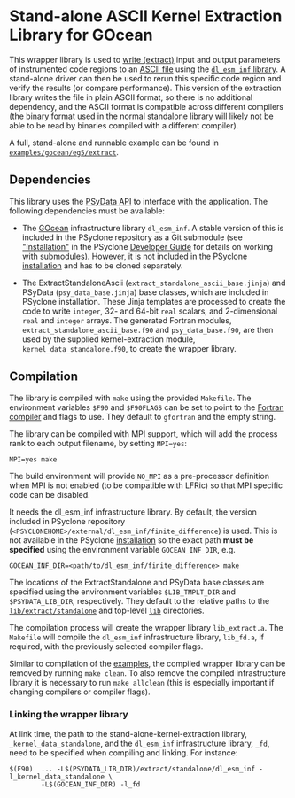 # Stand-alone ASCII Kernel Extraction Library for GOcean

This wrapper library is used to [write (extract)](
https://psyclone.readthedocs.io/en/stable/psyke.html)
input and output parameters of instrumented code regions to an [ASCII file](
https://psyclone.readthedocs.io/en/stable/psyke.html#extraction_libraries)
using the [``dl_esm_inf`` library](https://github.com/stfc/dl_esm_inf).
A stand-alone driver can then be used to rerun this specific code region and
verify the results (or compare performance). This version of the extraction
library writes the file in plain ASCII format, so there is no additional
dependency, and the ASCII format is compatible across different compilers
(the binary format used in the normal standalone library will likely not
be able to be read by binaries compiled with a different compiler).

A full, stand-alone and runnable example can be found in
[``examples/gocean/eg5/extract``](
https://github.com/stfc/PSyclone/tree/master/examples/gocean/eg5/extract).

## Dependencies

This library uses the [PSyData API](
https://psyclone.readthedocs.io/en/stable/psy_data.html) to interface with
the application. The following dependencies must be available:

- The [GOcean](https://psyclone.readthedocs.io/en/latest/user_guide/gocean1p0.html)
  infrastructure library ``dl_esm_inf``. A stable version of this is included
  in the PSyclone repository as a Git submodule (see ["Installation"](
  https://psyclone-dev.readthedocs.io/en/stable/working_practises.html#dev-installation)
  in the PSyclone [Developer Guide](
  https://psyclone-dev.readthedocs.io/en/stable) for details on working with
  submodules). However, it is not included in the PSyclone [installation](
  ./../../../README.md#installation) and has to be cloned separately.

- The ExtractStandaloneAscii (``extract_standalone_ascii_base.jinja``) and PSyData
  (``psy_data_base.jinja``) base classes, which are included in PSyclone
  installation. These Jinja templates are processed to create the
  code to write ``integer``, 32- and 64-bit ``real`` scalars, and
  2-dimensional ``real`` and ``integer`` arrays. The generated Fortran
  modules, ``extract_standalone_ascii_base.f90`` and ``psy_data_base.f90``, are
  then used by the supplied kernel-extraction module,
  ``kernel_data_standalone.f90``, to create the wrapper library.

## Compilation

The library is compiled with ``make`` using the provided ``Makefile``. The
environment variables ``$F90`` and ``$F90FLAGS`` can be set to point to the
[Fortran compiler](./../../../README.md#compilation) and flags to use. They
default to ``gfortran`` and the empty string.

The library can be compiled with MPI support, which will add the process rank
to each output filename, by setting ``MPI=yes``:

```shell
MPI=yes make
```

The build environment will provide ``NO_MPI`` as a pre-processor definition when
MPI is not enabled (to be compatible with LFRic) so that MPI specific code can
be disabled.

It needs the dl_esm_inf infrastructure library. By default, the version
included in PSyclone repository
(``<PSYCLONEHOME>/external/dl_esm_inf/finite_difference``) is used. This is not
available in the PSyclone [installation](./../../../README.md#installation)
so the exact path **must be specified** using the environment variable
``GOCEAN_INF_DIR``, e.g.

```shell
GOCEAN_INF_DIR=<path/to/dl_esm_inf/finite_difference> make
```

The locations of the ExtractStandalone and PSyData base classes are
specified using the environment variables ``$LIB_TMPLT_DIR`` and
``$PSYDATA_LIB_DIR``, respectively. They default to the relative paths to
the [``lib/extract/standalone``](./../) and top-level [``lib``](./../../../)
directories.

The compilation process will create the wrapper library
``lib_extract.a``. The ``Makefile`` will compile the
``dl_esm_inf`` infrastructure library, ``lib_fd.a``, if required, with the
previously selected compiler flags.

Similar to compilation of the [examples](
https://psyclone.readthedocs.io/en/latest/tutorials_and_examples/examples_intro.html#compilation), the
compiled wrapper library can be removed by running ``make clean``. To also
remove the compiled infrastructure library it is necessary to run
``make allclean`` (this is especially important if changing compilers
or compiler flags).

### Linking the wrapper library

At link time, the path to the stand-alone-kernel-extraction library,
``_kernel_data_standalone``, and the ``dl_esm_inf`` infrastructure
library, ``_fd``, need to be specified when compiling and linking.
For instance:

```shell
$(F90)  ... -L$(PSYDATA_LIB_DIR)/extract/standalone/dl_esm_inf -l_kernel_data_standalone \
        -L$(GOCEAN_INF_DIR) -l_fd
```


<!--
## Licence

-------------------------------------------------------------------------------

BSD 3-Clause License

Copyright (c) 2020-2025, Science and Technology Facilities Council.
All rights reserved.

Redistribution and use in source and binary forms, with or without
modification, are permitted provided that the following conditions are met:

* Redistributions of source code must retain the above copyright notice, this
  list of conditions and the following disclaimer.

* Redistributions in binary form must reproduce the above copyright notice,
  this list of conditions and the following disclaimer in the documentation
  and/or other materials provided with the distribution.

* Neither the name of the copyright holder nor the names of its
  contributors may be used to endorse or promote products derived from
  this software without specific prior written permission.

THIS SOFTWARE IS PROVIDED BY THE COPYRIGHT HOLDERS AND CONTRIBUTORS
"AS IS" AND ANY EXPRESS OR IMPLIED WARRANTIES, INCLUDING, BUT NOT
LIMITED TO, THE IMPLIED WARRANTIES OF MERCHANTABILITY AND FITNESS
FOR A PARTICULAR PURPOSE ARE DISCLAIMED. IN NO EVENT SHALL THE
COPYRIGHT HOLDER OR CONTRIBUTORS BE LIABLE FOR ANY DIRECT, INDIRECT,
INCIDENTAL, SPECIAL, EXEMPLARY, OR CONSEQUENTIAL DAMAGES (INCLUDING,
BUT NOT LIMITED TO, PROCUREMENT OF SUBSTITUTE GOODS OR SERVICES;
LOSS OF USE, DATA, OR PROFITS; OR BUSINESS INTERRUPTION) HOWEVER
CAUSED AND ON ANY THEORY OF LIABILITY, WHETHER IN CONTRACT, STRICT
LIABILITY, OR TORT (INCLUDING NEGLIGENCE OR OTHERWISE) ARISING IN
ANY WAY OUT OF THE USE OF THIS SOFTWARE, EVEN IF ADVISED OF THE
POSSIBILITY OF SUCH DAMAGE.

-------------------------------------------------------------------------------
Authors: J. Henrichs, Bureau of Meteorology,
         I. Kavcic, Met Office
-->

